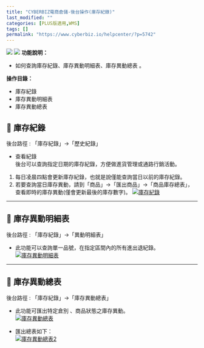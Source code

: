 ```yaml
---
title: "CYBERBIZ電商倉儲-後台操作(庫存紀錄)"
last_modified: ""
categories: [PLUS版適用,WMS]
tags: []
permalink: "https://www.cyberbiz.io/helpcenter/?p=5742"
---
```


![](https://www.cyberbiz.io/helpcenter/wp-content/uploads/一般版1.png)
![](https://www.cyberbiz.io/helpcenter/wp-content/uploads/PLUS版3.png)
**功能說明：**  

* 如何查詢庫存紀錄、庫存異動明細表、庫存異動總表 。

**操作目錄：**

* 庫存紀錄
* 庫存異動明細表
* 庫存異動總表

## 📌 庫存紀錄


後台路徑 : 「庫存紀錄」→「歷史紀錄」  


* 查看紀錄  
後台可以查詢指定日期的庫存紀錄，方便做進貨管理或通路行銷活動。

1. 每日凌晨四點會更新庫存紀錄，也就是說僅能查詢當日以前的庫存紀錄。 
2. 若要查詢當日庫存異動，請到「商品」→「匯出商品」→「商品庫存總表」，查看即時的庫存異動(僅會更新最後的庫存數字)。 
[![庫存紀錄](https://www.cyberbiz.io/support/wp-content/uploads/CYBERBIZ電商倉儲-後台操作庫存紀錄01.png)](https://www.cyberbiz.io/support/wp-content/uploads/CYBERBIZ電商倉儲-後台操作庫存紀錄01.png)



* * *

## 📌 庫存異動明細表


後台路徑 : 「庫存紀錄」→「異動明細表」  


* 此功能可以查詢單一品號，在指定區間內的所有進出退紀錄。  
[![庫存異動明細表](https://www.cyberbiz.io/support/wp-content/uploads/CYBERBIZ電商倉儲-後台操作庫存紀錄02.png)](https://www.cyberbiz.io/support/wp-content/uploads/CYBERBIZ電商倉儲-後台操作庫存紀錄02.png)

* * *

## 📌 庫存異動總表


後台路徑 : 「庫存紀錄」→「庫存異動總表」  


* 此功能可匯出特定倉別 、商品狀態之庫存異動。  
[![庫存異動總表](https://www.cyberbiz.io/support/wp-content/uploads/CYBERBIZ電商倉儲-後台操作庫存紀錄03.png)](https://www.cyberbiz.io/support/wp-content/uploads/CYBERBIZ電商倉儲-後台操作庫存紀錄03.png)



* 匯出總表如下：  
[![庫存異動總表2](https://www.cyberbiz.io/support/wp-content/uploads/CYBERBIZ電商倉儲-後台操作庫存紀錄04.png)](https://www.cyberbiz.io/support/wp-content/uploads/CYBERBIZ電商倉儲-後台操作庫存紀錄04.png)



